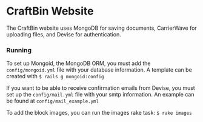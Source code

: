 # CraftBin Website

The CraftBin website uses MongoDB for saving documents, CarrierWave for uploading files, and Devise for authentication.


### Running
To set up Mongoid, the MongoDB ORM, you must add the `config/mongoid.yml` file with your database information. A template can be created with
`$ rails g mongoid:config`


If you want to be able to receive confirmation emails from Devise, you must set up the `config/mail.yml` file with your
smtp information. An example can be found at `config/mail_example.yml`

To add the block images, you can run the images rake task: `$ rake images`
